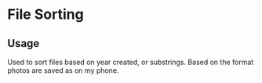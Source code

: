 # File Sorting

## Usage
Used to sort files based on year created, or substrings. Based on the format photos are saved as on my phone.
